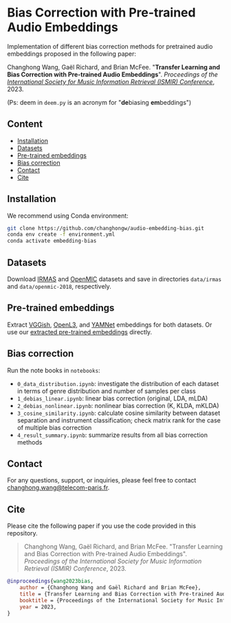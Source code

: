 # Bias Correction with Pre-trained Audio Embeddings

Implementation of different bias correction methods for pretrained audio embeddings proposed in the following paper:

Changhong Wang, Gaël Richard, and Brian McFee. "**Transfer Learning and Bias Correction with Pre-trained Audio Embeddings**". _Proceedings of the [International Society for Music Information Retrieval (ISMIR) Conference](https://ismir2023.ismir.net/)_, 2023. 

(Ps: deem in `deem.py` is an acronym for "**de**biasing **em**beddings")

## Content

- [Installation](#installation)
- [Datasets](#datasets)
- [Pre-trained embeddings](#pre-trained-embeddings)
- [Bias correction](#bias-correction)
- [Contact](#contact)
- [Cite](#cite)

## Installation
We recommend using Conda environment:

```sh
git clone https://github.com/changhongw/audio-embedding-bias.git
conda env create -f environment.yml
conda activate embedding-bias
```

## Datasets

Download [IRMAS](https://www.upf.edu/web/mtg/irmas) and [OpenMIC](https://zenodo.org/record/1432913) datasets and save in directories `data/irmas` and `data/openmic-2018`, respectively.

## Pre-trained embeddings

Extract [VGGish](https://github.com/tensorflow/models/tree/master/research/audioset/vggish), [OpenL3](https://github.com/marl/openl3), and [YAMNet](https://github.com/tensorflow/models/tree/master/research/audioset/yamnet) embeddings for both datasets. Or use our [extracted pre-trained embeddings](https://zenodo.org/record/8126908) directly.

## Bias correction

Run the note books in `notebooks`:
- `0_data_distribution.ipynb`: investigate the distribution of each dataset in terms of genre distribution and number of samples per class
- `1_debias_linear.ipynb`: linear bias correction (original, LDA, mLDA)
- `2_debias_nonlinear.ipynb`: nonlinear bias correction (K, KLDA, mKLDA)
- `3_cosine_similarity.ipynb`: calculate cosine similarity between dataset separation and instrument classification; check matrix rank for the case of multiple bias correction
- `4_result_summary.ipynb`: summarize results from all bias correction methods

## Contact

For any questions, support, or inquiries, please feel free to contact [changhong.wang@telecom-paris.fr](mailto:changhong.wang@telecom-paris.fr).

## Cite

Please cite the following paper if you use the code provided in this repository.

 > Changhong Wang, Gaël Richard, and Brian McFee. "Transfer Learning and Bias Correction with Pre-trained Audio Embeddings". _Proceedings of the International Society for Music Information Retrieval (ISMIR) Conference_, 2023. 

```bibtex
@inproceedings{wang2023bias,
    author = {Changhong Wang and Gaël Richard and Brian McFee},
    title = {Transfer Learning and Bias Correction with Pre-trained Audio Embeddings},
    booktitle = {Proceedings of the International Society for Music Information Retrieval (ISMIR) Conference},
    year = 2023,
}
```
